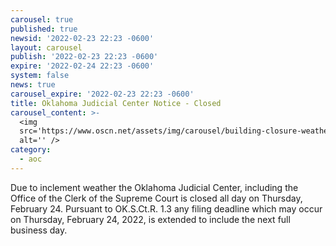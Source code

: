 ```yaml
---
carousel: true
published: true
newsid: '2022-02-23 22:23 -0600'
layout: carousel
publish: '2022-02-23 22:23 -0600'
expire: '2022-02-24 22:23 -0600'
system: false
news: true
carousel_expire: '2022-02-23 22:23 -0600'
title: Oklahoma Judicial Center Notice - Closed
carousel_content: >-
  <img
  src='https://www.oscn.net/assets/img/carousel/building-closure-weather.jpg'
  alt='' />
category:
  - aoc
---
```

Due to inclement weather the Oklahoma Judicial Center, including the Office of the Clerk of the Supreme Court is closed all day on Thursday, February 24. Pursuant to OK.S.Ct.R. 1.3 any filing deadline which may occur on Thursday, February 24, 2022, is extended to include the next full business day.
